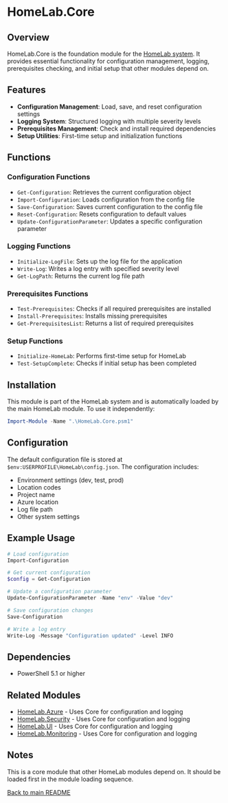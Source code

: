 # HomeLab.Core

## Overview

HomeLab.Core is the foundation module for the [HomeLab system](../../README.md). It provides essential functionality for configuration management, logging, prerequisites checking, and initial setup that other modules depend on.

## Features

- **Configuration Management**: Load, save, and reset configuration settings
- **Logging System**: Structured logging with multiple severity levels
- **Prerequisites Management**: Check and install required dependencies
- **Setup Utilities**: First-time setup and initialization functions

## Functions

### Configuration Functions

- `Get-Configuration`: Retrieves the current configuration object
- `Import-Configuration`: Loads configuration from the config file
- `Save-Configuration`: Saves current configuration to the config file
- `Reset-Configuration`: Resets configuration to default values
- `Update-ConfigurationParameter`: Updates a specific configuration parameter

### Logging Functions

- `Initialize-LogFile`: Sets up the log file for the application
- `Write-Log`: Writes a log entry with specified severity level
- `Get-LogPath`: Returns the current log file path

### Prerequisites Functions

- `Test-Prerequisites`: Checks if all required prerequisites are installed
- `Install-Prerequisites`: Installs missing prerequisites
- `Get-PrerequisitesList`: Returns a list of required prerequisites

### Setup Functions

- `Initialize-HomeLab`: Performs first-time setup for HomeLab
- `Test-SetupComplete`: Checks if initial setup has been completed

## Installation

This module is part of the HomeLab system and is automatically loaded by the main HomeLab module. To use it independently:

```powershell
Import-Module -Name ".\HomeLab.Core.psm1"
```

## Configuration

The default configuration file is stored at `$env:USERPROFILE\HomeLab\config.json`. The configuration includes:

- Environment settings (dev, test, prod)
- Location codes
- Project name
- Azure location
- Log file path
- Other system settings

## Example Usage

```powershell
# Load configuration
Import-Configuration

# Get current configuration
$config = Get-Configuration

# Update a configuration parameter
Update-ConfigurationParameter -Name "env" -Value "dev"

# Save configuration changes
Save-Configuration

# Write a log entry
Write-Log -Message "Configuration updated" -Level INFO
```

## Dependencies

- PowerShell 5.1 or higher

## Related Modules

- [HomeLab.Azure](../HomeLab.Azure/README.md) - Uses Core for configuration and logging
- [HomeLab.Security](../HomeLab.Security/README.md) - Uses Core for configuration and logging
- [HomeLab.UI](../HomeLab.UI/README.md) - Uses Core for configuration and logging
- [HomeLab.Monitoring](../HomeLab.Monitoring/README.md) - Uses Core for configuration and logging

## Notes

This is a core module that other HomeLab modules depend on. It should be loaded first in the module loading sequence.

[Back to main README](../../README.md)
